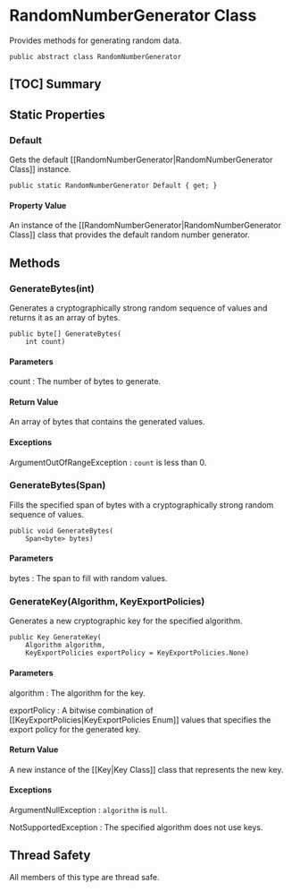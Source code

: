 # RandomNumberGenerator Class

Provides methods for generating random data.

    public abstract class RandomNumberGenerator


## [TOC] Summary


## Static Properties


### Default

Gets the default [[RandomNumberGenerator|RandomNumberGenerator Class]] instance.

    public static RandomNumberGenerator Default { get; }

#### Property Value

An instance of the [[RandomNumberGenerator|RandomNumberGenerator Class]] class
that provides the default random number generator.


## Methods


### GenerateBytes(int)

Generates a cryptographically strong random sequence of values and returns it as
an array of bytes.

    public byte[] GenerateBytes(
        int count)

#### Parameters

count
: The number of bytes to generate.

#### Return Value

An array of bytes that contains the generated values.

#### Exceptions

ArgumentOutOfRangeException
: `count` is less than 0.


### GenerateBytes(Span<byte>)

Fills the specified span of bytes with a cryptographically strong random
sequence of values.

    public void GenerateBytes(
        Span<byte> bytes)

#### Parameters

bytes
: The span to fill with random values.


### GenerateKey(Algorithm, KeyExportPolicies)

Generates a new cryptographic key for the specified algorithm.

    public Key GenerateKey(
        Algorithm algorithm,
        KeyExportPolicies exportPolicy = KeyExportPolicies.None)

#### Parameters

algorithm
: The algorithm for the key.

exportPolicy
: A bitwise combination of [[KeyExportPolicies|KeyExportPolicies Enum]] values
    that specifies the export policy for the generated key.

#### Return Value

A new instance of the [[Key|Key Class]] class that represents the new key.

#### Exceptions

ArgumentNullException
: `algorithm` is `null`.

NotSupportedException
: The specified algorithm does not use keys.


## Thread Safety

All members of this type are thread safe.
